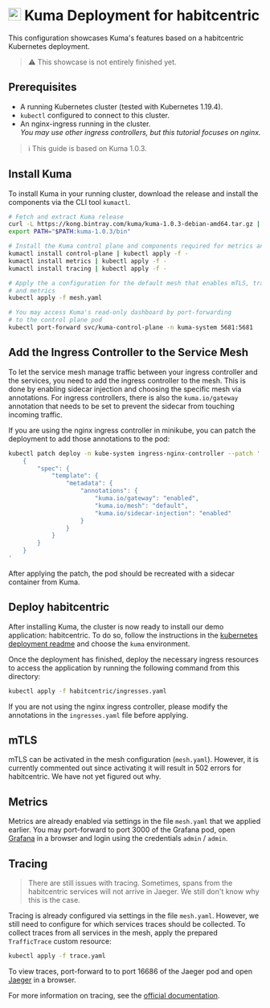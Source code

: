 # <img src="https://cncf-branding.netlify.app/img/projects/kuma/icon/black/kuma-icon-black.svg" width="25"> Kuma Deployment for habitcentric

This configuration showcases Kuma's features based on a habitcentric Kubernetes deployment.

> ⚠️ This showcase is not entirely finished yet.

## Prerequisites

- A running Kubernetes cluster (tested with Kubernetes 1.19.4).
- `kubectl` configured to connect to this cluster.
- An nginx-ingress running in the cluster. \
  _You may use other ingress controllers, but this tutorial focuses on nginx._

> ℹ️ This guide is based on Kuma 1.0.3.

## Install Kuma

To install Kuma in your running cluster, download the release and install the
components via the CLI tool `kumactl`.

```sh
# Fetch and extract Kuma release
curl -L https://kong.bintray.com/kuma/kuma-1.0.3-debian-amd64.tar.gz | tar -xz
export PATH="$PATH:kuma-1.0.3/bin"

# Install the Kuma control plane and components required for metrics and tracing
kumactl install control-plane | kubectl apply -f -
kumactl install metrics | kubectl apply -f -
kumactl install tracing | kubectl apply -f -

# Apply the a configuration for the default mesh that enables mTLS, tracing
# and metrics
kubectl apply -f mesh.yaml

# You may access Kuma's read-only dashboard by port-forwarding
# to the control plane pod
kubectl port-forward svc/kuma-control-plane -n kuma-system 5681:5681
```

## Add the Ingress Controller to the Service Mesh

To let the service mesh manage traffic between your ingress controller and the
services, you need to add the ingress controller to the mesh.
This is done by enabling sidecar injection and choosing the specific mesh via annotations.
For ingress controllers, there is also the `kuma.io/gateway` annotation that needs
to be set to prevent the sidecar from touching incoming traffic.

If you are using the nginx ingress controller in minikube, you can patch the
deployment to add those annotations to the pod:

```sh
kubectl patch deploy -n kube-system ingress-nginx-controller --patch '
    {
        "spec": {
            "template": {
                "metadata": {
                    "annotations": {
                        "kuma.io/gateway": "enabled",
                        "kuma.io/mesh": "default",
                        "kuma.io/sidecar-injection": "enabled"
                    }
                }
            }
        }
    }
'
```

After applying the patch, the pod should be recreated with a sidecar container
from Kuma.

## Deploy habitcentric

After installing Kuma, the cluster is now ready to install our demo application:
habitcentric. To do so, follow the instructions in the [kubernetes deployment readme](../kubernetes/README.md)
and choose the `kuma` environment.

Once the deployment has finished, deploy the necessary ingress resources to
access the application by running the following command from this directory:

```bash
kubectl apply -f habitcentric/ingresses.yaml
```

If you are not using the nginx ingress controller, please modify the annotations
in the `ingresses.yaml` file before applying.

## mTLS

mTLS can be activated in the mesh configuration (`mesh.yaml`).
However, it is currently commented out since activating it will result in 502 errors for
habitcentric.
We have not yet figured out why.

## Metrics

Metrics are already enabled via settings in the file `mesh.yaml` that we applied
earlier.
You may port-forward to port 3000 of the Grafana pod, open
[Grafana](http://localhost:3000) in a browser and login using the credentials
`admin` / `admin`.

## Tracing

> There are still issues with tracing.
> Sometimes, spans from the habitcentric services will not arrive in Jaeger.
> We still don't know why this is the case.

Tracing is already configured via settings in the file `mesh.yaml`.
However, we still need to configure for which services traces should be collected.
To collect traces from all services in the mesh, apply the prepared `TrafficTrace`
custom resource:

```sh
kubectl apply -f trace.yaml
```

To view traces, port-forward to to port 16686 of the Jaeger pod and open
[Jaeger](http://localhost:16686) in a browser.

For more information on tracing, see the [official
documentation](https://kuma.io/docs/1.0.3/policies/traffic-trace/).
